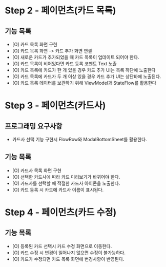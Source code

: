 # Step 2 - 페이먼츠(카드 목록)

## 기능 목록
- [O] 카드 목록 화면 구현
- [O] 카드 목록 화면 -> 카드 추가 화면 연결 
- [O] 새로운 카드가 추가되었을 때 카드 목록이 업데이트 되어야 한다.
- [O] 카드 목록이 비어있다면 카드 등록 코멘트 Text 노출
- [O] 카드 목록에 카드가 한 개 있을 경우 카드 추가 UI는 목록 하단에 노출한다
- [O] 카드 목록에 카드가 두 개 이상 있을 경우 카드 추가 UI는 상단바에 노출된다.
- [O] 카드 목록 데이터를 보관하기 위해 ViewModel과 StateFlow를 활용한다

# Step 3 - 페이먼츠(카드사)

## 프로그래밍 요구사항
- 카드사 선택 기능 구현시 FlowRow와 ModalBottomSheet를 활용한다.

## 기능 목록
- [O] 카드사 목록 화면 구현
- [O] 선택한 카드사에 따라 카드 미리보기가 바뀌어야 한다.
- [O] 카드사를 선택할 때 적절한 카드사 아이콘을 노출한다.
- [O] 카드 등록 시 카드에 카드사 이름이 표시된다.

# Step 4 - 페이먼츠(카드 수정)

## 기능 목록
- [O] 등록된 카드 선택시 카드 수정 화면으로 이동한다.
- [O] 카드 수정 시 변경이 일어나지 않으면 수정이 불가능하다.
- [O] 카드가 수정되면 카드 목록 화면에 변경사항이 반영된다.
